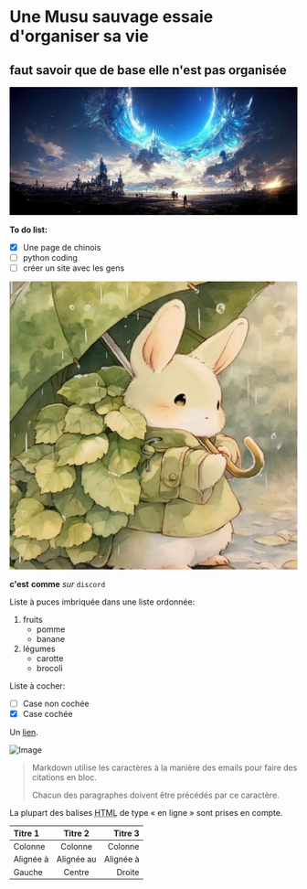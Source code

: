 # Une Musu sauvage essaie d'organiser sa vie
## faut savoir que de base elle n'est pas organisée

![peut-être que notre ciel c'est juste l'océan d'un autre monde](3e2a639e0bf40be923e8d62dc7089494.jpg "coucou, j'ai rien à te dire")

**To do list:**
- [x] Une page de chinois
- [ ] python coding
- [ ] créer un site avec les gens

![Mignon](30fcd460d7e56be8ad43862462c6b699.jpg "pour t'encourager")























__c'est__ **comme** *sur* `discord`

Liste à puces imbriquée dans une liste ordonnée:

  1. fruits
     * pomme
     * banane
  2. légumes
     - carotte
     - brocoli

Liste à cocher:
 - [ ] Case non cochée
 - [x] Case cochée

Un [lien](http://example.com).

![Image](Icon-pictures.png "icon")

> Markdown utilise les caractères à la manière des emails pour faire des citations en bloc.
>
> Chacun des paragraphes doivent être précédés par ce caractère.

La plupart des balises <abbr title="Hypertext Markup Language">HTML</abbr> de type « en ligne » sont prises en compte.

| Titre 1       |     Titre 2     |        Titre 3 |
| :------------ | :-------------: | -------------: |
| Colonne       |     Colonne     |        Colonne |
| Alignée à     |   Alignée au    |      Alignée à |
| Gauche        |     Centre      |         Droite |
````
